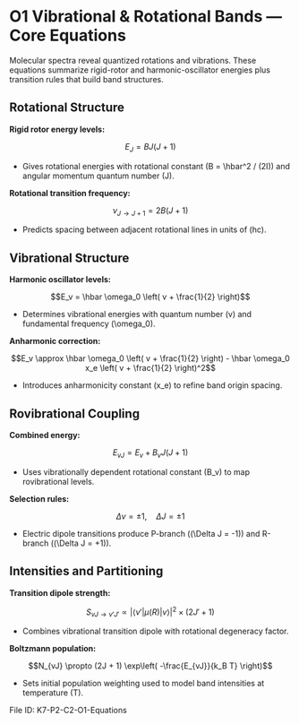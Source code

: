 # O1 Vibrational & Rotational Bands — Core Equations

Molecular spectra reveal quantized rotations and vibrations. These equations summarize rigid-rotor and harmonic-oscillator energies plus transition rules that build band structures.

## Rotational Structure
**Rigid rotor energy levels:**

$$E_J = B J (J + 1)$$

- Gives rotational energies with rotational constant \(B = \hbar^2 / (2I)\) and angular momentum quantum number \(J\).

**Rotational transition frequency:**

$$\nu_{J \to J+1} = 2B (J + 1)$$

- Predicts spacing between adjacent rotational lines in units of \(hc\).

## Vibrational Structure
**Harmonic oscillator levels:**

$$E_v = \hbar \omega_0 \left( v + \frac{1}{2} \right)$$

- Determines vibrational energies with quantum number \(v\) and fundamental frequency \(\omega_0\).

**Anharmonic correction:**

$$E_v \approx \hbar \omega_0 \left( v + \frac{1}{2} \right) - \hbar \omega_0 x_e \left( v + \frac{1}{2} \right)^2$$

- Introduces anharmonicity constant \(x_e\) to refine band origin spacing.

## Rovibrational Coupling
**Combined energy:**

$$E_{vJ} = E_v + B_v J (J + 1)$$

- Uses vibrationally dependent rotational constant \(B_v\) to map rovibrational levels.

**Selection rules:**

$$\Delta v = \pm 1, \quad \Delta J = \pm 1$$

- Electric dipole transitions produce P-branch (\(\Delta J = -1\)) and R-branch (\(\Delta J = +1\)).

## Intensities and Partitioning
**Transition dipole strength:**

$$S_{vJ \to v'J'} \propto |\langle v' | \mu(R) | v \rangle|^2 \times (2J' + 1)$$

- Combines vibrational transition dipole with rotational degeneracy factor.

**Boltzmann population:**

$$N_{vJ} \propto (2J + 1) \exp\left( -\frac{E_{vJ}}{k_B T} \right)$$

- Sets initial population weighting used to model band intensities at temperature \(T\).

File ID: K7-P2-C2-O1-Equations
